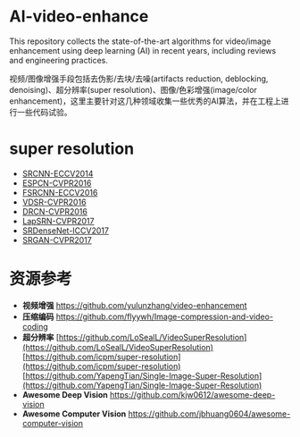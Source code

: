# AI-video-enhance
This repository collects the state-of-the-art algorithms for video/image enhancement using deep learning (AI) in recent years, including reviews and engineering practices.

视频/图像增强手段包括去伪影/去块/去噪(artifacts reduction, deblocking, denoising)、超分辨率(super resolution)、图像/色彩增强(image/color enhancement)，这里主要针对这几种领域收集一些优秀的AI算法，并在工程上进行一些代码试验。

# super resolution

- [SRCNN-ECCV2014](https://github.com/jlygit/AI-video-enhance/blob/master/super%20resolution/SRCNN-ECCV2014.md) 
- [ESPCN-CVPR2016](https://github.com/jlygit/AI-video-enhance/blob/master/super%20resolution/ESPCN-CVPR2016.md) 
- [FSRCNN-ECCV2016](https://github.com/jlygit/AI-video-enhance/blob/master/super%20resolution/FSRCNN-ECCV2016.md) 
- [VDSR-CVPR2016](https://github.com/jlygit/AI-video-enhance/blob/master/super%20resolution/VDSR-CVPR2016.md) 
- [DRCN-CVPR2016](https://github.com/jlygit/AI-video-enhance/blob/master/super%20resolution/DRCN-CVPR2016.md) 
- [LapSRN-CVPR2017](https://github.com/jlygit/AI-video-enhance/blob/master/super%20resolution/LapSRN-CVPR2017.md) 
- [SRDenseNet-ICCV2017](https://github.com/jlygit/AI-video-enhance/blob/master/super%20resolution/SRDenseNet-ICCV2017.md) 
- [SRGAN-CVPR2017](https://github.com/jlygit/AI-video-enhance/blob/master/super%20resolution/SRGAN-CVPR2017.md) 

# 资源参考
- **视频增强** https://github.com/yulunzhang/video-enhancement  
- **压缩编码** https://github.com/flyywh/Image-compression-and-video-coding  
- **超分辨率**
[https://github.com/LoSealL/VideoSuperResolution](https://github.com/LoSealL/VideoSuperResolution)
[https://github.com/icpm/super-resolution](https://github.com/icpm/super-resolution)
[https://github.com/YapengTian/Single-Image-Super-Resolution](https://github.com/YapengTian/Single-Image-Super-Resolution)
- **Awesome Deep Vision** https://github.com/kjw0612/awesome-deep-vision
- **Awesome Computer Vision** https://github.com/jbhuang0604/awesome-computer-vision

